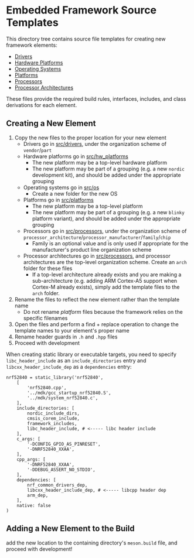 # Embedded Framework Source Templates

This directory tree contains source file templates for creating new framework elements:

* [Drivers](driver/)
* [Hardware Platforms](hw_platform/)
* [Operating Systems](os/)
* [Platforms](platform/)
* [Processors](processor/)
* [Processor Architectures](processor_arch/)

These files provide the required build rules, interfaces, includes, and class derivations for each element. 

## Creating a New Element

1. Copy the new files to the proper location for your new element
    - Drivers go in [src/drivers](../src/drivers), under the organization scheme of `vendor`/`part`
    - Hardware platforms go in [src/hw_platforms](../src/hw_platforms)
        + The new platform may be a top-level hardware platform
        + The new platform may be part of a grouping (e.g. a new `nordic` development kit), and should be added under the appropriate grouping
    - Operating systems go in [src/os](../src/os/)
        + Create a new folder for the new OS
    - Platforms go in [src/platforms](../src/platforms)
        + The new platform may be a top-level platform
        + The new platform may be part of a grouping (e.g. a new `blinky` platform variant), and should be added under the appropriate grouping
    - Processors go in [src/processors](../src/processors), under the organization scheme of `processor_architecture`/`processor_manufacturer`/`family`/`chip`
        + Family is an optional value and is only used if appropriate for the manufacturer's product line organization scheme
    - Processor architectures go in [src/processors](../src/processors), and processor architectures are the top-level organization scheme. Create an `arch` folder for these files
        - If a top-level architecture already exists and you are making a sub-architecture (e.g. adding ARM Cortex-A5 support when Cortex-M already exists), simply add the template files to the `arch` folder.
2. Rename the files to reflect the new element rather than the template name
    - Do not rename *platform* files because the framework relies on the specific filenames
3. Open the files and perform a find + replace operation to change the template names to your element's proper name
4. Rename header guards in `.h` and `.hpp` files
5. Proceed with development

When creating static library or executable targets, you need to specify `libc_header_include` as an `include_directories` entry and `libcxx_header_include_dep` as a `dependencies` entry:

```
nrf52840 = static_library('nrf52840',
    [
        'nrf52840.cpp',
        '../mdk/gcc_startup_nrf52840.S',
        '../mdk/system_nrf52840.c',
    ],
    include_directories: [
        nordic_include_dirs,
        cmsis_corem_include,
        framework_includes,
        libc_header_include, # <----- libc header include
    ],
    c_args: [
        '-DCONFIG_GPIO_AS_PINRESET',
        '-DNRF52840_XXAA',
    ],
    cpp_args: [
        '-DNRF52840_XXAA',
        '-DDEBUG_ASSERT_NO_STDIO',
    ],
    dependencies: [
        nrf_common_drivers_dep, 
        libcxx_header_include_dep, # <----- libcpp header dep
        arm_dep,
    ],
    native: false
)
```

## Adding a New Element to the Build

add the new location to the containing directory's `meson.build` file, and proceed with development!
